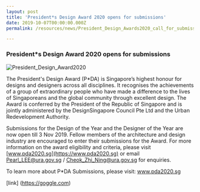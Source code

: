 ```yaml
---
layout: post
title: 'President*s Design Award 2020 opens for submissions'
date: 2019-10-07T00:00:00.000Z
permalink: /resources/news/President_Design_Awards2020_call_for_submissions

---
```


### **President*s Design Award 2020 opens for submissions**

![President_Design_Award2020](/images/President_Design_Award2020.jpg)

The President's Design Award (P*DA) is Singapore’s highest honour for designs and designers across all disciplines.  It recognises the achievements of a group of extraordinary people who have made a difference to the lives of Singaporeans and the global community through excellent design.  The Award is conferred by the President of the Republic of Singapore and is jointly administered by the DesignSingapore Council Pte Ltd and the Urban Redevelopment Authority. 

Submissions for the Design of the Year and the Designer of the Year are now open till 3 Nov 2019.  Fellow members of the architecture and design industry are encouraged to enter their submissions for the Award.  For more information on the award eligibility and criteria, please visit [www.pda2020.sg](https://www.pda2020.sg) or email Pearl_LEE@ura.gov.sg / Cheok_Zhi_Ning@ura.gov.sg for enquiries.

To learn more about P*DA Submissions, please visit: www.pda2020.sg

[link] (https://goggle.com)
